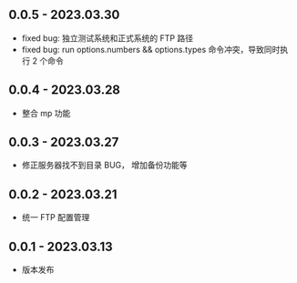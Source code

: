 ## 0.0.5 - 2023.03.30

- fixed bug: 独立测试系统和正式系统的 FTP 路径
- fixed bug: run options.numbers && options.types 命令冲突，导致同时执行 2 个命令

## 0.0.4 - 2023.03.28

- 整合 mp 功能

## 0.0.3 - 2023.03.27

- 修正服务器找不到目录 BUG， 增加备份功能等

## 0.0.2 - 2023.03.21

- 统一 FTP 配置管理

## 0.0.1 - 2023.03.13

- 版本发布
